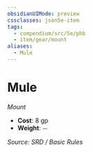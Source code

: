 ```yaml
---
obsidianUIMode: preview
cssclasses: json5e-item
tags:
  - compendium/src/5e/phb
  - item/gear/mount
aliases:
  - Mule
---
```

# Mule
*Mount*  

- **Cost**: 8 gp
- **Weight**: ⏤

*Source: SRD / Basic Rules*